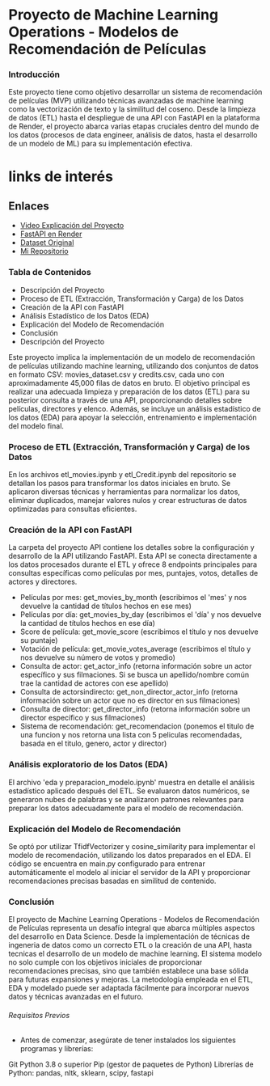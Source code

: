 # Proyecto de Machine Learning Operations - Modelos de Recomendación de Películas

### Introducción

Este proyecto tiene como objetivo desarrollar un sistema de recomendación de películas (MVP) utilizando técnicas avanzadas de machine learning como la vectorización de texto y la similitud del coseno. Desde la limpieza de datos (ETL) hasta el despliegue de una API con FastAPI en la plataforma de Render, el proyecto abarca varias etapas cruciales dentro del mundo de los datos (procesos de data engineer, análisis de datos, hasta el desarrollo de un modelo de ML) para su implementación efectiva.

# links de interés
## Enlaces

- [Video Explicación del Proyecto](https://drive.google.com/drive/u/1/folders/1v8Kdv2PltsZovzjhrPYI5J4pCF5tMyhY)
- [FastAPI en Render](https://movies-data-sj8r.onrender.com/docs)
- [Dataset Original](https://drive.google.com/drive/folders/1X_LdCoGTHJDbD28_dJTxaD4fVuQC9Wt5)
- [Mi Repositorio](https://github.com/RGiovanetti?tab=repositories)


### Tabla de Contenidos

- Descripción del Proyecto
- Proceso de ETL (Extracción, Transformación y Carga) de los Datos
- Creación de la API con FastAPI
- Análisis Estadístico de los Datos (EDA)
- Explicación del Modelo de Recomendación
- Conclusión
- Descripción del Proyecto

Este proyecto implica la implementación de un modelo de recomendación de películas utilizando machine learning, utilizando dos conjuntos de datos en formato CSV: movies_dataset.csv y credits.csv, cada uno con aproximadamente 45,000 filas de datos en bruto. El objetivo principal es realizar una adecuada limpieza y preparación de los datos (ETL) para su posterior consulta a través de una API, proporcionando detalles sobre películas, directores y elenco. Además, se incluye un análisis estadístico de los datos (EDA) para apoyar la selección, entrenamiento e implementación del modelo final.

### Proceso de ETL (Extracción, Transformación y Carga) de los Datos

En los archivos etl_movies.ipynb y etl_Credit.ipynb del repositorio se detallan los pasos para transformar los datos iniciales en bruto. Se aplicaron diversas técnicas y herramientas para normalizar los datos, eliminar duplicados, manejar valores nulos y crear estructuras de datos optimizadas para consultas eficientes.

### Creación de la API con FastAPI

La carpeta del proyecto API contiene los detalles sobre la configuración y desarrollo de la API utilizando FastAPI. Esta API se conecta directamente a los datos procesados durante el ETL y ofrece 8 endpoints principales para consultas específicas como películas por mes, puntajes, votos, detalles de actores y directores.

- Películas por mes: get_movies_by_month (escribimos el 'mes' y nos devuelve la cantidad de títulos hechos en ese mes)
- Películas por día: get_movies_by_day (escribimos el 'día' y nos devuelve la cantidad de títulos hechos en ese día)
- Score de película: get_movie_score (escribimos el título y nos devuelve su puntaje)
- Votación de película: get_movie_votes_average (escribimos el título y nos devuelve su número de votos y promedio)
- Consulta de actor: get_actor_info (retorna información sobre un actor específico y sus filmaciones. Si se busca un apellido/nombre común trae la cantidad de actores con ese apellido)
- Consulta de actorsindirecto: get_non_director_actor_info (retorna información sobre un actor que no es director en sus filmaciones)
- Consulta de director: get_director_info (retorna información sobre un director específico y sus filmaciones)
- Sistema de recomendación: get_recomendacion (ponemos el titulo de una funcion y nos retorna una lista con 5 peliculas recomendadas, basada en el titulo, genero, actor y director)


### Análisis exploratorio de los Datos (EDA)

El archivo 'eda y preparacion_modelo.ipynb' muestra en detalle el análisis estadístico aplicado después del ETL. Se evaluaron datos numéricos, se generaron nubes de palabras y se analizaron patrones relevantes para preparar los datos adecuadamente para el modelo de recomendación.

### Explicación del Modelo de Recomendación

Se optó por utilizar TfidfVectorizer y cosine_similarity para implementar el modelo de recomendación, utilizando los datos preparados en el EDA. El código se encuentra en main.py configurado para entrenar automáticamente el modelo al iniciar el servidor de la API y proporcionar recomendaciones precisas basadas en similitud de contenido.

### Conclusión

El proyecto de Machine Learning Operations - Modelos de Recomendación de Películas representa un desafío integral que abarca múltiples aspectos del desarrollo en Data Science. Desde la implementación de técnicas de ingeneria de datos como un correcto ETL o la creación de una API, hasta tecnicas el desarrollo de un modelo de machine learning.
 El sistema modelo no solo cumple con los objetivos iniciales de proporcionar recomendaciones precisas, sino que también establece una base sólida para futuras expansiones y mejoras. La metodología empleada en el ETL, EDA y modelado puede ser adaptada fácilmente para incorporar nuevos datos y técnicas avanzadas en el futuro.

###### Requisitos Previos

- Antes de comenzar, asegúrate de tener instalados los siguientes programas y librerías:

Git
Python 3.8 o superior
Pip (gestor de paquetes de Python)
Librerías de Python: pandas, nltk, sklearn, scipy, fastapi